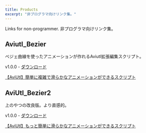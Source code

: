 ```yaml
---
title: Products
excerpt: "非プログラマ向けリンク集。"
---
```


Links for non-programmer.
非プログラマ向けリンク集。

## Aviutl_Bezier

ベジェ曲線を使ったアニメーションが作れるAviutl拡張編集スクリプト。

v1.0.0 - <a href="https://github.com/kotet/Aviutl_Bezier/archive/v1.0.0.zip" onclick="gtag('event', 'click', {'event_category': 'Download Link','event_label': this.href});">ダウンロード</a>

<script type="application/javascript" src="https://embed.nicovideo.jp/watch/sm25752179/script?w=640&h=360"></script><noscript><a href="http://www.nicovideo.jp/watch/sm25752179">【AviUtl】簡単に複雑で滑らかなアニメーションができるスクリプト</a></noscript>

## AviUtl_Bezier2

上のやつの改良版。より直感的。

v1.0.0 - <a href="https://github.com/kotet/AviUtl_Bezier2/archive/v1.0.0.zip" onclick="gtag('event', 'click', {'event_category': 'Download Link','event_label': this.href});">ダウンロード</a>

<script type="application/javascript" src="https://embed.nicovideo.jp/watch/sm27881238/script?w=640&h=360"></script><noscript><a href="http://www.nicovideo.jp/watch/sm27881238">【AviUtl】もっと簡単に滑らかなアニメーションができるスクリプト</a></noscript>
